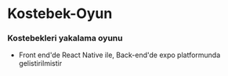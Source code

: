 # Kostebek-Oyun

 ### Kostebekleri yakalama oyunu 

- Front end'de React Native ile, Back-end'de expo platformunda gelistirilmistir
